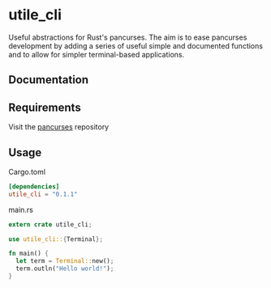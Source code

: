 # utile_cli
Useful abstractions for Rust's pancurses. The aim is to ease pancurses development by adding a series of useful simple and documented functions and to allow for simpler terminal-based applications.

## Documentation
## Requirements
Visit the [pancurses](https://github.com/ihalila/pancurses) repository

## Usage
Cargo.toml
```toml
[dependencies]
utile_cli = "0.1.1"
```

main.rs
```rust
extern crate utile_cli;

use utile_cli::{Terminal};

fn main() {
  let term = Terminal::new();
  term.outln("Hello world!");
}
```